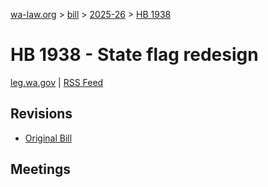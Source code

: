 [wa-law.org](/) > [bill](/bill/) > [2025-26](/bill/2025-26/) > [HB 1938](/bill/2025-26/hb/1938/)

# HB 1938 - State flag redesign
[leg.wa.gov](https://app.leg.wa.gov/billsummary?BillNumber=1938&Year=2025&Initiative=false) | [RSS Feed](./rss.xml)

## Revisions
* [Original Bill](1/)

## Meetings